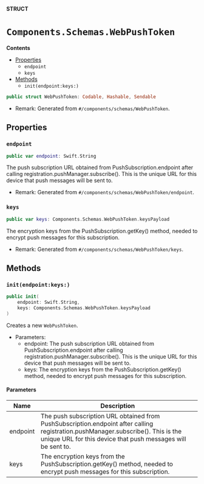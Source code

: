 **STRUCT**

# `Components.Schemas.WebPushToken`

**Contents**

- [Properties](#properties)
  - `endpoint`
  - `keys`
- [Methods](#methods)
  - `init(endpoint:keys:)`

```swift
public struct WebPushToken: Codable, Hashable, Sendable
```

- Remark: Generated from `#/components/schemas/WebPushToken`.

## Properties
### `endpoint`

```swift
public var endpoint: Swift.String
```

The push subscription URL obtained from PushSubscription.endpoint after calling registration.pushManager.subscribe(). This is the unique URL for this device that push messages will be sent to.

- Remark: Generated from `#/components/schemas/WebPushToken/endpoint`.

### `keys`

```swift
public var keys: Components.Schemas.WebPushToken.keysPayload
```

The encryption keys from the PushSubscription.getKey() method, needed to encrypt push messages for this subscription.

- Remark: Generated from `#/components/schemas/WebPushToken/keys`.

## Methods
### `init(endpoint:keys:)`

```swift
public init(
    endpoint: Swift.String,
    keys: Components.Schemas.WebPushToken.keysPayload
)
```

Creates a new `WebPushToken`.

- Parameters:
  - endpoint: The push subscription URL obtained from PushSubscription.endpoint after calling registration.pushManager.subscribe(). This is the unique URL for this device that push messages will be sent to.
  - keys: The encryption keys from the PushSubscription.getKey() method, needed to encrypt push messages for this subscription.

#### Parameters

| Name | Description |
| ---- | ----------- |
| endpoint | The push subscription URL obtained from PushSubscription.endpoint after calling registration.pushManager.subscribe(). This is the unique URL for this device that push messages will be sent to. |
| keys | The encryption keys from the PushSubscription.getKey() method, needed to encrypt push messages for this subscription. |